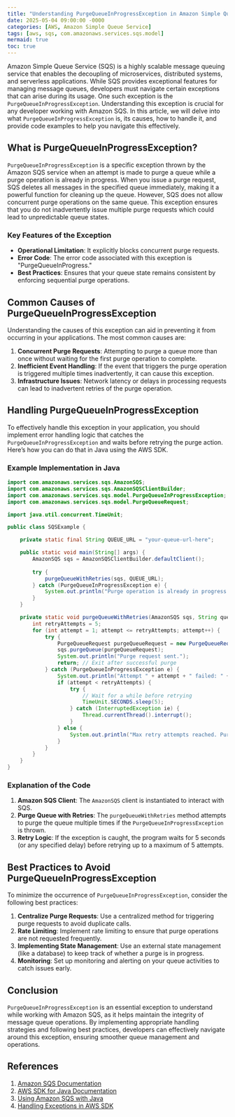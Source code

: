 ```yaml
---
title: "Understanding PurgeQueueInProgressException in Amazon Simple Queue Service"
date: 2025-05-04 09:00:00 -0000
categories: [AWS, Amazon Simple Queue Service]
tags: [aws, sqs, com.amazonaws.services.sqs.model]
mermaid: true
toc: true
---
```



Amazon Simple Queue Service (SQS) is a highly scalable message queuing service that enables the decoupling of microservices, distributed systems, and serverless applications. While SQS provides exceptional features for managing message queues, developers must navigate certain exceptions that can arise during its usage. One such exception is the `PurgeQueueInProgressException`. Understanding this exception is crucial for any developer working with Amazon SQS. In this article, we will delve into what `PurgeQueueInProgressException` is, its causes, how to handle it, and provide code examples to help you navigate this effectively.

## What is PurgeQueueInProgressException?

`PurgeQueueInProgressException` is a specific exception thrown by the Amazon SQS service when an attempt is made to purge a queue while a purge operation is already in progress. When you issue a purge request, SQS deletes all messages in the specified queue immediately, making it a powerful function for cleaning up the queue. However, SQS does not allow concurrent purge operations on the same queue. This exception ensures that you do not inadvertently issue multiple purge requests which could lead to unpredictable queue states.

### Key Features of the Exception

- **Operational Limitation**: It explicitly blocks concurrent purge requests.
- **Error Code**: The error code associated with this exception is "PurgeQueueInProgress."
- **Best Practices**: Ensures that your queue state remains consistent by enforcing sequential purge operations.

## Common Causes of PurgeQueueInProgressException

Understanding the causes of this exception can aid in preventing it from occurring in your applications. The most common causes are:

1. **Concurrent Purge Requests**: Attempting to purge a queue more than once without waiting for the first purge operation to complete.
2. **Inefficient Event Handling**: If the event that triggers the purge operation is triggered multiple times inadvertently, it can cause this exception.
3. **Infrastructure Issues**: Network latency or delays in processing requests can lead to inadvertent retries of the purge operation.

## Handling PurgeQueueInProgressException

To effectively handle this exception in your application, you should implement error handling logic that catches the `PurgeQueueInProgressException` and waits before retrying the purge action. Here’s how you can do that in Java using the AWS SDK.

### Example Implementation in Java

```java
import com.amazonaws.services.sqs.AmazonSQS;
import com.amazonaws.services.sqs.AmazonSQSClientBuilder;
import com.amazonaws.services.sqs.model.PurgeQueueInProgressException;
import com.amazonaws.services.sqs.model.PurgeQueueRequest;

import java.util.concurrent.TimeUnit;

public class SQSExample {

    private static final String QUEUE_URL = "your-queue-url-here";

    public static void main(String[] args) {
        AmazonSQS sqs = AmazonSQSClientBuilder.defaultClient();
        
        try {
            purgeQueueWithRetries(sqs, QUEUE_URL);
        } catch (PurgeQueueInProgressException e) {
            System.out.println("Purge operation is already in progress. Please wait.");
        } 
    }

    private static void purgeQueueWithRetries(AmazonSQS sqs, String queueUrl) {
        int retryAttempts = 5;
        for (int attempt = 1; attempt <= retryAttempts; attempt++) {
            try {
                PurgeQueueRequest purgeQueueRequest = new PurgeQueueRequest(queueUrl);
                sqs.purgeQueue(purgeQueueRequest);
                System.out.println("Purge request sent.");
                return; // Exit after successful purge
            } catch (PurgeQueueInProgressException e) {
                System.out.println("Attempt " + attempt + " failed: " + e.getMessage());
                if (attempt < retryAttempts) {
                    try {
                        // Wait for a while before retrying
                        TimeUnit.SECONDS.sleep(5); 
                    } catch (InterruptedException ie) {
                        Thread.currentThread().interrupt();
                    }
                } else {
                    System.out.println("Max retry attempts reached. Purge operation failed.");
                }
            }
        }
    }
}
```

### Explanation of the Code

1. **Amazon SQS Client**: The `AmazonSQS` client is instantiated to interact with SQS.
2. **Purge Queue with Retries**: The `purgeQueueWithRetries` method attempts to purge the queue multiple times if the `PurgeQueueInProgressException` is thrown.
3. **Retry Logic**: If the exception is caught, the program waits for 5 seconds (or any specified delay) before retrying up to a maximum of 5 attempts.

## Best Practices to Avoid PurgeQueueInProgressException

To minimize the occurrence of `PurgeQueueInProgressException`, consider the following best practices:

1. **Centralize Purge Requests**: Use a centralized method for triggering purge requests to avoid duplicate calls.
2. **Rate Limiting**: Implement rate limiting to ensure that purge operations are not requested frequently.
3. **Implementing State Management**: Use an external state management (like a database) to keep track of whether a purge is in progress.
4. **Monitoring**: Set up monitoring and alerting on your queue activities to catch issues early.

## Conclusion

`PurgeQueueInProgressException` is an essential exception to understand while working with Amazon SQS, as it helps maintain the integrity of message queue operations. By implementing appropriate handling strategies and following best practices, developers can effectively navigate around this exception, ensuring smoother queue management and operations.

## References

1. [Amazon SQS Documentation](https://docs.aws.amazon.com/AWSSimpleQueueService/latest/SQSDeveloperGuide/welcome.html)
2. [AWS SDK for Java Documentation](https://docs.aws.amazon.com/AWSJavaSDK/latest/javadoc/)
3. [Using Amazon SQS with Java](https://docs.aws.amazon.com/AWSSimpleQueueService/latest/SQSDeveloperGuide/sqs-Java.html)
4. [Handling Exceptions in AWS SDK](https://docs.aws.amazon.com/sdk-for-java/v1/developer-guide/handling-exceptions.html)